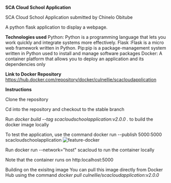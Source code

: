 **SCA Cloud School Application**

SCA Cloud School Application submitted by Chinelo Obitube

A python flask application to display a webpage.

**Technologies used**
Python: Python is a programming language that lets you work quickly and integrate systems more effectively.
Flask :Flask is a micro web framework written in Python.
Pip:pip is a package-management system written in Python used to install and manage software packages
Docker: A container platform that allows you to deploy an application and its dependencies only

**Link to Docker Repository**
https://hub.docker.com/repository/docker/culnellie/scacloudapplication

**Instructions**

Clone the repository

Cd into the repository and checkout to the stable branch

Run _docker build --tag scacloudschoolapplication:v2.0.0 ._ to build the docker image locally

To test the application, use the command docker run --publish 5000:5000 scacloudschoolapplication
![feature-docker](https://user-images.githubusercontent.com/74656858/126865344-d77feceb-cd87-471a-b30a-99ce02cccb3f.PNG)


Run docker run --network="host" scacloud to run the container locally

Note that the container runs on http:localhost:5000

Building on the exisitng image
You can pull this image directly from Docker Hub using the command _docker pull culnellie/scacloudapplication:v2.0.0_
